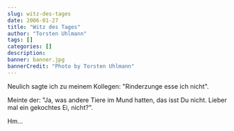 ```yaml
---
slug: witz-des-tages
date: 2006-01-27
title: "Witz des Tages"
author: "Torsten Uhlmann"
tags: []
categories: []
description:
banner: banner.jpg
bannerCredit: "Photo by Torsten Uhlmann"
---
```


Neulich sagte ich zu meinem Kollegen: "Rinderzunge esse ich nicht".

Meinte der: "Ja, was andere Tiere im Mund hatten, das isst Du nicht. Lieber mal ein gekochtes Ei, nicht?".

Hm...
